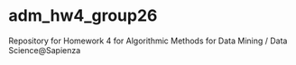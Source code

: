 # adm_hw4_group26
Repository for Homework 4 for Algorithmic Methods for Data Mining / Data Science@Sapienza
